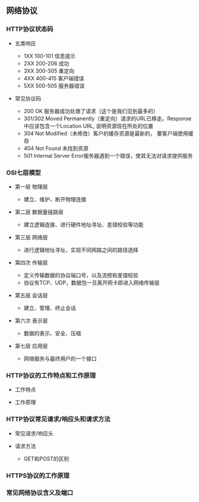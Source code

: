## 网络协议

### HTTP协议状态码

- 五类响应

  - 1XX	100-101	信息提示
  - 2XX	200-206	成功
  - 3XX	300-305	重定向
  - 4XX	400-415	客户端错误
  - 5XX	500-505	服务器错误

- 常见协议码

  - 200 OK 服务器成功处理了请求（这个是我们见到最多的）
  - 301/302 Moved Permanently（重定向）请求的URL已移走。Response中应该包含一个Location URL, 说明资源现在所处的位置
  - 304 Not Modified（未修改）客户的缓存资源是最新的， 要客户端使用缓存
  - 404 Not Found 未找到资源
  - 501 Internal Server Error服务器遇到一个错误，使其无法对请求提供服务

### OSI七层模型

- 第一层 物理层

  - 建立、维护、断开物理连接

- 第二层 数据量链路层

  - 建立逻辑连接、进行硬件地址寻址、差错校验等功能

- 第三层 网络层

  - 进行逻辑地址寻址，实现不同网路之间的路径选择

- 第四次 传输层

  - 定义传输数据的协议端口号，以及流控和差错校验
  - 协议有TCP、UDP，数据包一旦离开网卡即进入网络传输层

- 第五层 会话层

  - 建立、管理、终止会话

- 第六次 表示层

  - 数据的表示、安全、压缩

- 第七层 应用层

  - 网络服务与最终用户的一个接口

### HTTP协议的工作特点和工作原理

- 工作特点

- 工作原理

### HTTP协议常见请求/响应头和请求方法

- 常见请求/响应头

- 请求方法

  - GET和POST的区别

### HTTPS协议的工作原理

### 常见网络协议含义及端口